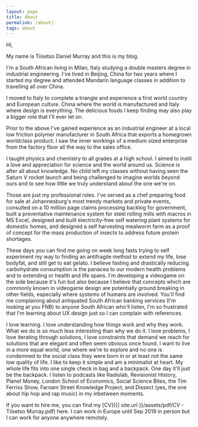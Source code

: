 ```yaml
---
layout: page
title: About
permalink: /about/
tags: about
---
```



Hi,

My name is Tiisetso Daniel Murray and this is my blog. 

I'm a South African living in Milan, Italy studying a double masters degree in industrial engineering. I've lived in Beijing, China for two years where I started my degree and attended Mandarin language classes in addition to travelling all over China. 

I moved to Italy to complete a triangle and experience a first world country and European culture. China where the world is manufactured and Italy where design is everything. The delicious foods I keep finding may also play a bigger role that I'll ever let on. 

Prior to the above I've gained experience as an industrial engineer at a local low friction polymer manufacturer in South Africa that exports a homegrown worldclass product. I saw the inner workings of a medium sized enterprise from the factory floor all the way to the sales office.

I taught physics and chemistry to all grades at a high school. I aimed to instil a love and appreciation for science and the world around us. Science is after all about knowledge. No child left my classes without having seen the Saturn V rocket launch and being challenged to imagine worlds beyond ours and to see how little we truly understand about the one we're on.

Those are just my professional roles. I've served as a chef preparing food for sale at Johannesburg's most trendy markets and private events, consulted on a 10 million page claims processing backlog for government, built a preventative maintenance system for steel rolling mills with macros in MS Excel, designed and built electricity-free self watering plant systems for domestic homes, and designed a self harvesting mealworm farm as a proof of concept for the mass production of insects to address future protein shortages.

These days you can find me going on week long fasts trying to self experiment my way to finding an antifragile method to extend my life, lose bodyfat, and still get to eat gelato. I believe fasting and drastically reducing carbohydrate consumption is the panacea to our modern health problems and to extending or health and life spans. I'm developing a videogame on the side because it's fun but also because I believe that concepts which are commonly known in videogame design are potentially ground breaking in other fields, especially where systems of humans are involved. You'll find me complaining about antiquated South African banking services (I'm looking at you FNB) to anyone South African who'll listen, I'm so frustrated that I'm learning about UX design just so I can complain with references.

I love learning. I love understanding how things work and why they work. What we do is so much less interesting than why we do it. I love problems, I love iterating through solutions, I love constraints that demand we reach for solutions that are elegant and often seem obvious once found. I want to live in a more equal world, one where we're to explore and no one is condemned to the social class they were born in or at least not the same low quality of life. I like to keep it simple and am a minimalist at heart. My whole life fits into one single check in bag and a backpack. One day it'll just be the backpack. I listen to podcasts like Radiolab, Revisionist History, Planet Money, London School of Economics, Social Science Bites, the Tim Ferriss Show, Farnam Street Knowledge Project, and Dissect (yes, the one about hip hop and rap music) in my inbetween moments.

If you want to hire me, you can find my [CV]({{ site.url }}/assets/pdf/CV - Tiisetso Murray.pdf) here. I can work in Europe until Sep 2019 in person but I can work for anyone anywhere remotely.


